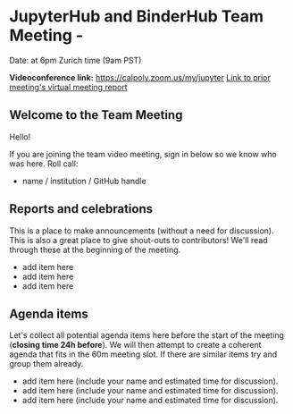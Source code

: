 # JupyterHub and BinderHub Team Meeting - <Month>

Date: <Date> at 6pm Zurich time (9am PST)

**Videoconference link:** https://calpoly.zoom.us/my/jupyter
[Link to prior meeting's virtual meeting report](https://hackmd.io/FOMStPqfRFS5-Bf7pQyWBw?both)

## Welcome to the Team Meeting

Hello!

If you are joining the team video meeting, sign in below so we know who was here. Roll call:

* name / institution / GitHub handle


## Reports and celebrations

This is a place to make announcements (without a need for discussion). This is also a great place to give shout-outs to contributors! We'll read through these at the beginning of the meeting.

* add item here
* add item here
* add item here


## Agenda items

Let's collect all potential agenda items here before the start of the meeting (**closing time 24h before**). We will then attempt to create a coherent agenda that fits in the 60m meeting slot. If there are similar items try and group them already.

* add item here (include your name and estimated time for discussion).
* add item here (include your name and estimated time for discussion).
* add item here (include your name and estimated time for discussion).
